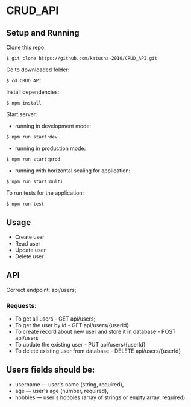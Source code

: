 # CRUD_API

## Setup and Running

Clone this repo:

```console
$ git clone https://github.com/katusha-2010/CRUD_API.git
```

Go to downloaded folder:

```console
$ cd CRUD_API
```

Install dependencies:

```console
$ npm install
```

Start server:

-   running in development mode:

```console
$ npm run start:dev
```

-   running in production mode:

```console
$ npm run start:prod
```

-   running with horizontal scaling for application:

```console
$ npm run start:multi
```

To run tests for the application:

```console
$ npm run test
```

## Usage

-   Create user
-   Read user
-   Update user
-   Delete user

## API

Correct endpoint: api/users;

### Requests:

-   To get all users - GET api/users;
-   To get the user by id - GET api/users/{userId}
-   To create record about new user and store it in database - POST api/users
-   To update the existing user - PUT api/users/{userId}
-   To delete existing user from database - DELETE api/users/{userId}

## Users fields should be:

-   username — user's name (string, required),
-   age — user's age (number, required),
-   hobbies — user's hobbies (array of strings or empty array, required)
